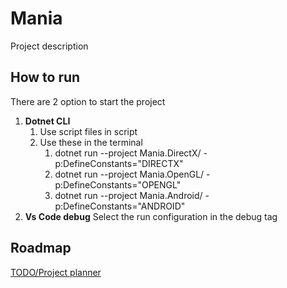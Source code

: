 # Mania

Project description

## How to run

There are 2 option to start the project

1. **Dotnet CLI**
   1. Use script files in script
   1. Use these in the terminal
      1. dotnet run --project Mania.DirectX/ -p:DefineConstants="DIRECTX"
      1. dotnet run --project Mania.OpenGL/ -p:DefineConstants="OPENGL"
      1. dotnet run --project Mania.Android/ -p:DefineConstants="ANDROID"
1. **Vs Code debug** Select the run configuration in the debug tag

## Roadmap

[TODO/Project planner](./TODO.md)
